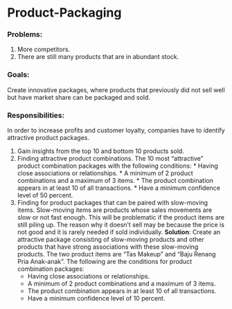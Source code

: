 # Product-Packaging

### Problems:
  1. More competitors.
  2. There are still many products that are in abundant stock. 
 
### Goals: 
Create innovative packages, where products that previously did not sell well but have market share can be packaged and sold.

### Responsibilities:
In order to increase profits and customer loyalty, companies have to identify attractive product packages.
  1. Gain insights from the top 10 and bottom 10 products sold.
  2. Finding attractive product combinations.
        The 10 most “attractive” product combination packages with the following conditions:
         * Having close associations or relationships.
         * A minimum of 2 product combinations and a maximum of 3 items.
         * The product combination appears in at least 10 of all transactions.
         * Have a minimum confidence level of 50 percent.
  4. Finding for product packages that can be paired with slow-moving items.
     Slow-moving items are products whose sales movements are slow or not fast enough. This will be problematic if the product items are still piling up. The reason why it      doesn’t sell may be because the price is not good and it is rarely needed if sold individually.
    **Solution**: Create an attractive package consisting of slow-moving products and other products that have strong associations with these slow-moving products. The two     product items are “Tas Makeup” and “Baju Renang Pria Anak-anak”. The following are the conditions for product combination packages:
      * Having close associations or relationships.
      * A minimum of 2 product combinations and a maximum of 3 items.
      * The product combination appears in at least 10 of all transactions.
      * Have a minimum confidence level of 10 percent.
